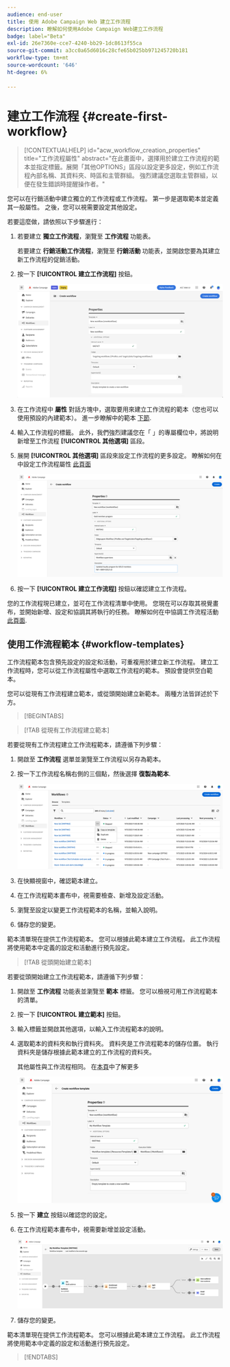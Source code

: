 ```yaml
---
audience: end-user
title: 使用 Adobe Campaign Web 建立工作流程
description: 瞭解如何使用Adobe Campaign Web建立工作流程
badge: label="Beta"
exl-id: 26e7360e-cce7-4240-bb29-1dc8613f55ca
source-git-commit: a3cc0a65d6016c28cfe65b025bb971245720b181
workflow-type: tm+mt
source-wordcount: '646'
ht-degree: 6%

---
```



# 建立工作流程 {#create-first-workflow}

>[!CONTEXTUALHELP]
>id="acw_workflow_creation_properties"
>title="工作流程屬性"
>abstract="在此畫面中，選擇用於建立工作流程的範本並指定標籤。展開「其他OPTIONS」區段以設定更多設定，例如工作流程內部名稱、其資料夾、時區和主管群組。 強烈建議您選取主管群組，以便在發生錯誤時提醒操作者。"

您可以在行銷活動中建立獨立的工作流程或工作流程。 第一步是選取範本並定義其一般屬性。 之後，您可以視需要設定其他設定。

若要這麼做，請依照以下步驟進行：

1. 若要建立 **獨立工作流程**，瀏覽至 **工作流程** 功能表。

   若要建立 **行銷活動工作流程**，瀏覽至 **行銷活動** 功能表，並開啟您要為其建立新工作流程的促銷活動。

1. 按一下 **[!UICONTROL 建立工作流程]** 按鈕。

   ![](assets/workflow-create.png)

1. 在工作流程中 **屬性** 對話方塊中，選取要用來建立工作流程的範本（您也可以使用預設的內建範本）。 進一步瞭解中的範本 [下節](#work-with-workflow-templates-workflow-templates).

1. 輸入工作流程的標籤。 此外，我們強烈建議您在「 」的專屬欄位中，將說明新增至工作流程 **[!UICONTROL 其他選項]** 區段。

1. 展開 **[!UICONTROL 其他選項]** 區段來設定工作流程的更多設定。 瞭解如何在中設定工作流程屬性 [此頁面](workflow-settings.md#properties)

   ![](assets/workflow-additional-options.png)

1. 按一下 **[!UICONTROL 建立工作流程]** 按鈕以確認建立工作流程。

您的工作流程現已建立，並可在工作流程清單中使用。 您現在可以存取其視覺畫布，並開始新增、設定和協調其將執行的任務。 瞭解如何在中協調工作流程活動 [此頁面](orchestrate-activities.md).

## 使用工作流程範本 {#workflow-templates}

工作流程範本包含預先設定的設定和活動，可重複用於建立新工作流程。 建立工作流程時，您可以從工作流程屬性中選取工作流程的範本。 預設會提供空白範本。

您可以從現有工作流程建立範本，或從頭開始建立新範本。 兩種方法皆詳述於下方。


>[!BEGINTABS]

>[!TAB 從現有工作流程建立範本]

若要從現有工作流程建立工作流程範本，請遵循下列步驟：

1. 開啟至 **工作流程** 選單並瀏覽至工作流程以另存為範本。
1. 按一下工作流程名稱右側的三個點，然後選擇 **復製為範本**.

   ![](assets/wf-copy-as-template.png)

1. 在快顯視窗中，確認範本建立。
1. 在工作流程範本畫布中，視需要檢查、新增及設定活動。
1. 瀏覽至設定以變更工作流程範本的名稱，並輸入說明。
1. 儲存您的變更。

範本清單現在提供工作流程範本。 您可以根據此範本建立工作流程。 此工作流程將使用範本中定義的設定和活動進行預先設定。


>[!TAB 從頭開始建立範本]


若要從頭開始建立工作流程範本，請遵循下列步驟：

1. 開啟至 **工作流程** 功能表並瀏覽至 **範本** 標籤。 您可以檢視可用工作流程範本的清單。
1. 按一下 **[!UICONTROL 建立範本]** 按鈕。
1. 輸入標籤並開啟其他選項，以輸入工作流程範本的說明。
1. 選取範本的資料夾和執行資料夾。 資料夾是工作流程範本的儲存位置。 執行資料夾是儲存根據此範本建立的工作流程的資料夾。

   其他屬性與工作流程相同。 在[本頁](workflow-settings.md#properties)中了解更多

   ![](assets/new-wf-template.png)

1. 按一下 **建立** 按鈕以確認您的設定。
1. 在工作流程範本畫布中，視需要新增並設定活動。

   ![](assets/wf-template-activities.png)

1. 儲存您的變更。

範本清單現在提供工作流程範本。 您可以根據此範本建立工作流程。 此工作流程將使用範本中定義的設定和活動進行預先設定。

>[!ENDTABS]

